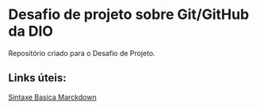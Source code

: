 # Desafio de projeto sobre Git/GitHub da DIO
Repositório criado para o Desafio de Projeto.

## Links úteis:
[Sintaxe Basica Marckdown](https://www.markdownguide.org/basic-syntax/)
